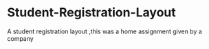 # Student-Registration-Layout
A student registration layout ,this was a home assignment given by a company 
